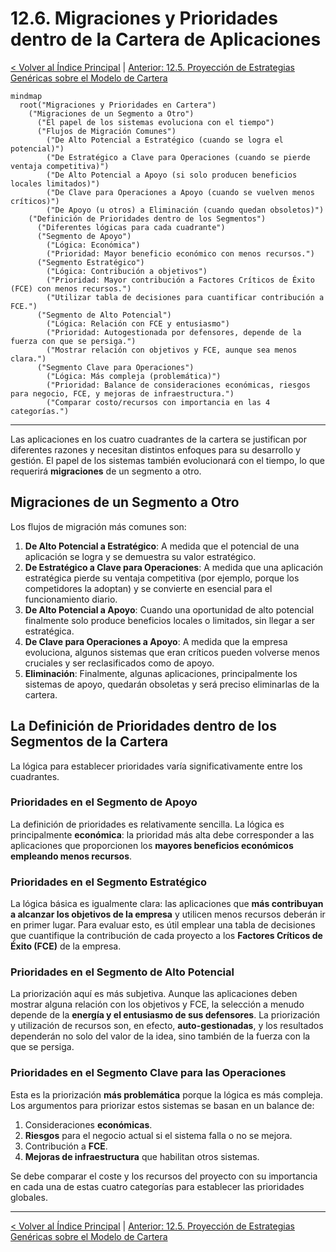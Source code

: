 # 12.6. Migraciones y Prioridades dentro de la Cartera de Aplicaciones

[< Volver al Índice Principal](./00_indice_unidad_1.md) | [Anterior: 12.5. Proyección de Estrategias Genéricas sobre el Modelo de Cartera](./12e_Proyeccion_Estrategias_Cartera.md)

```mermaid
mindmap
  root("Migraciones y Prioridades en Cartera")
    ("Migraciones de un Segmento a Otro")
      ("El papel de los sistemas evoluciona con el tiempo")
      ("Flujos de Migración Comunes")
        ("De Alto Potencial a Estratégico (cuando se logra el potencial)")
        ("De Estratégico a Clave para Operaciones (cuando se pierde ventaja competitiva)")
        ("De Alto Potencial a Apoyo (si solo producen beneficios locales limitados)")
        ("De Clave para Operaciones a Apoyo (cuando se vuelven menos críticos)")
        ("De Apoyo (u otros) a Eliminación (cuando quedan obsoletos)")
    ("Definición de Prioridades dentro de los Segmentos")
      ("Diferentes lógicas para cada cuadrante")
      ("Segmento de Apoyo")
        ("Lógica: Económica")
        ("Prioridad: Mayor beneficio económico con menos recursos.")
      ("Segmento Estratégico")
        ("Lógica: Contribución a objetivos")
        ("Prioridad: Mayor contribución a Factores Críticos de Éxito (FCE) con menos recursos.")
        ("Utilizar tabla de decisiones para cuantificar contribución a FCE.")
      ("Segmento de Alto Potencial")
        ("Lógica: Relación con FCE y entusiasmo")
        ("Prioridad: Autogestionada por defensores, depende de la fuerza con que se persiga.")
        ("Mostrar relación con objetivos y FCE, aunque sea menos clara.")
      ("Segmento Clave para Operaciones")
        ("Lógica: Más compleja (problemática)")
        ("Prioridad: Balance de consideraciones económicas, riesgos para negocio, FCE, y mejoras de infraestructura.")
        ("Comparar costo/recursos con importancia en las 4 categorías.")
```

---

Las aplicaciones en los cuatro cuadrantes de la cartera se justifican por diferentes razones y necesitan distintos enfoques para su desarrollo y gestión. El papel de los sistemas también evolucionará con el tiempo, lo que requerirá **migraciones** de un segmento a otro.

## Migraciones de un Segmento a Otro

Los flujos de migración más comunes son:
1.  **De Alto Potencial a Estratégico**: A medida que el potencial de una aplicación se logra y se demuestra su valor estratégico.
2.  **De Estratégico a Clave para Operaciones**: A medida que una aplicación estratégica pierde su ventaja competitiva (por ejemplo, porque los competidores la adoptan) y se convierte en esencial para el funcionamiento diario.
3.  **De Alto Potencial a Apoyo**: Cuando una oportunidad de alto potencial finalmente solo produce beneficios locales o limitados, sin llegar a ser estratégica.
4.  **De Clave para Operaciones a Apoyo**: A medida que la empresa evoluciona, algunos sistemas que eran críticos pueden volverse menos cruciales y ser reclasificados como de apoyo.
5.  **Eliminación**: Finalmente, algunas aplicaciones, principalmente los sistemas de apoyo, quedarán obsoletas y será preciso eliminarlas de la cartera.

## La Definición de Prioridades dentro de los Segmentos de la Cartera

La lógica para establecer prioridades varía significativamente entre los cuadrantes.

### Prioridades en el Segmento de Apoyo
La definición de prioridades es relativamente sencilla. La lógica es principalmente **económica**: la prioridad más alta debe corresponder a las aplicaciones que proporcionen los **mayores beneficios económicos empleando menos recursos**.

### Prioridades en el Segmento Estratégico
La lógica básica es igualmente clara: las aplicaciones que **más contribuyan a alcanzar los objetivos de la empresa** y utilicen menos recursos deberán ir en primer lugar. Para evaluar esto, es útil emplear una tabla de decisiones que cuantifique la contribución de cada proyecto a los **Factores Críticos de Éxito (FCE)** de la empresa.

### Prioridades en el Segmento de Alto Potencial
La priorización aquí es más subjetiva. Aunque las aplicaciones deben mostrar alguna relación con los objetivos y FCE, la selección a menudo depende de la **energía y el entusiasmo de sus defensores**. La priorización y utilización de recursos son, en efecto, **auto-gestionadas**, y los resultados dependerán no solo del valor de la idea, sino también de la fuerza con la que se persiga.

### Prioridades en el Segmento Clave para las Operaciones
Esta es la priorización **más problemática** porque la lógica es más compleja. Los argumentos para priorizar estos sistemas se basan en un balance de:
1.  Consideraciones **económicas**.
2.  **Riesgos** para el negocio actual si el sistema falla o no se mejora.
3.  Contribución a **FCE**.
4.  **Mejoras de infraestructura** que habilitan otros sistemas.

Se debe comparar el coste y los recursos del proyecto con su importancia en cada una de estas cuatro categorías para establecer las prioridades globales.

---
[< Volver al Índice Principal](./00_indice_unidad_1.md) | [Anterior: 12.5. Proyección de Estrategias Genéricas sobre el Modelo de Cartera](./12e_Proyeccion_Estrategias_Cartera.md) 